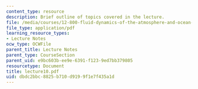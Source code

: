 ```yaml
---
content_type: resource
description: Brief outline of topics covered in the lecture.
file: /media/courses/12-800-fluid-dynamics-of-the-atmosphere-and-ocean-fall-2004/dbdc2bbc8825b710d9199f1e7f435a1d_lecture10.pdf
file_type: application/pdf
learning_resource_types:
- Lecture Notes
ocw_type: OCWFile
parent_title: Lecture Notes
parent_type: CourseSection
parent_uid: e9bc603b-ee9e-6391-f123-9ed7bb379805
resourcetype: Document
title: lecture10.pdf
uid: dbdc2bbc-8825-b710-d919-9f1e7f435a1d
---
```

